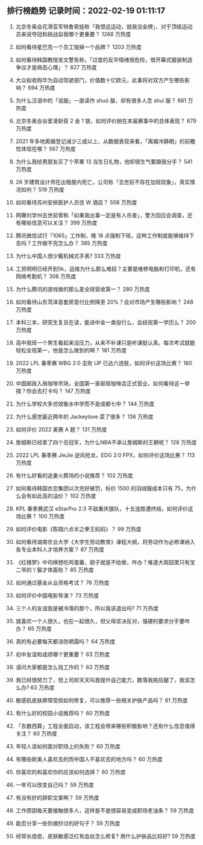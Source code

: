
## 排行榜趋势 记录时间：2022-02-19 01:11:17
  
  1. 北京冬奥会花滑亚军特鲁索娃称「我恨这运动，就我没金牌」，对于顶级运动员来说夺冠和挑战自我哪个更重要？ 1268 万热度
    
  2. 如何看待星巴克一个员工毁掉一个品牌？ 1203 万热度
    
  3. 如何看待韩国教授发文警告称，「过度的反华情绪很危险，借开幕式服装制造争议才是病态心理」？ 827 万热度
    
  4. 大众拟收购华为自动驾驶部门，价值数十亿欧元，此事将对双方产生哪些影响？ 694 万热度
    
  5. 为什么汉语中的「说服」一直读作 shuō 服，却有很多人念 shuì 服？ 681 万热度
    
  6. 北京冬奥会谷爱凌斩获 2 金 1 银，如何评价她在本届赛事中的总体表现？ 679 万热度
    
  7. 2021 年多地离婚登记减少三成以上，从数据表现来看，「离婚冷静期」的前瞻性体现在哪？ 567 万热度
    
  8. 为什么我给男朋友买了个苹果 13 当生日礼物，他却很生气要跟我分手？ 541 万热度
    
  9. 26 岁建筑设计师在出租屋内死亡，公司称「去世前不存在加班现象」，真实情况如何？ 519 万热度
    
  10. 如何看待苏州安排医护人员住 W 酒店？ 508 万热度
    
  11. 网曝刘学州去世前曾称「如果我出事一定是有人杀害」，警方回应会调查，还有哪些信息可以关注？ 399 万热度
    
  12. 腾讯微信试行「1065」工作制，晚 18 点强制下班，这种工作制度能够维持下去吗？工作做不完怎么办？ 385 万热度
    
  13. 为什么中国人很少戴机械式手表? 333 万热度
    
  14. 工资明明已经开到5k，运维为什么那么难招？主要是维修电脑和打印机，还有网络考勤机？ 308 万热度
    
  15. 为什么腾讯的游戏做的那么差全球营收第一？ 280 万热度
    
  16. 如何看待山东菏泽首套房首付比例降至 20%？会对市场产生哪些影响？ 248 万热度
    
  17. 本科三本，研究生复旦在读，能进中金一类投行么，会歧视第一学历么？ 200 万热度
    
  18. 高中我班一个男生看起来没压力，从来不补课只是听课挺认真，每次考试就能轻松全班第一，他是怎么做到的啊？ 181 万热度
    
  19. 2022 LPL 春季赛 WBG 2:0 击败 UP 已达六连胜，如何评价这场比赛？ 160 万热度
    
  20. 中国邮政入局咖啡市场，全国第一家邮局咖啡店正式营业，如何看待这一举措？你会去打卡吗？ 147 万热度
    
  21. 为什么学校大多仿效衡水中学而不是成都七中？ 144 万热度
    
  22. 为什么感觉最近两年的 Jackeylove 菜了很多？ 136 万热度
    
  23. 如何评价 2022 美赛 A 题？ 131 万热度
    
  24. 詹姆斯已经拿了四个总冠军，为什么NBA不承认詹姆斯的王朝呢？ 128 万热度
    
  25. 2022 LPL 春季赛 JieJie 逆风抢龙，EDG 2:0 FPX，如何评价这场比赛？ 113 万热度
    
  26. 有什么好看的追妻火葬场的小说推荐？ 102 万热度
    
  27. 如何看待韩国衣恋集团以次充好被罚，标价 1500 的羽绒服成本只有 75，为什么会有如此高的溢价？ 102 万热度
    
  28. KPL 春季赛武汉 eStarPro 2:3 不敌重庆狼队，十五连胜遭终结，如何评价这场比赛？ 100 万热度
    
  29. 如何评价电影《陈翔六点半之拳王妈妈》？ 99 万热度
    
  30. 如何看待湖南农业大学《大学生劳动教育》课程大纲，将劳动作为必修课纳入各专业本科人才培养方案？ 87 万热度
    
  31. 《红楼梦》中司棋想吃鸡蛋羹，厨子就是不给做，咋办？难道大观园里只有宝二爷的丫鬟才体面些？ 85 万热度
    
  32. 如何通过基金从业资格考试？ 76 万热度
    
  33. 如何评价中国电影导演？ 73 万热度
    
  34. 三个人的友谊我是被冷落的那个，所以我该退出吗? 71 万热度
    
  35. 就喜欢一个人很久，也在一起很久，但父母坚决反对，强硬的要求分手要咋办？ 65 万热度
    
  36. 真的有必要每天都涂防晒霜吗？ 64 万热度
    
  37. 初中友谊和成绩哪个更重要？ 63 万热度
    
  38. 请问大家都是怎么找工作的？ 63 万热度
    
  39. 我已经很努力了，但上司却天天叫我提升自己能力，数落我拖后腿了，我该怎么办? 63 万热度
    
  40. 敏感肌皮肤屏障受损如何修复，可以推荐一些相关护肤产品吗？ 61 万热度
    
  41. 有什么好的校园小说推荐吗？ 60 万热度
    
  42. 「东数西算」工程全面启动，该工程会带来哪些积极影响？还有什么信息值得关注？ 60 万热度
    
  43. 年轻人该如何面对职场上的失败？ 60 万热度
    
  44. 有哪些欧美人喜欢去的而中国人不喜欢去的地方吗？ 60 万热度
    
  45. 你喜欢的和喜欢你的应该如何选择？ 60 万热度
    
  46. 一年可以改变自己吗？ 59 万热度
    
  47. 有没有好的辞职文案啊？ 59 万热度
    
  48. 工作原因每天要接触很多人，这样是不是很容易变成职场老油条？ 59 万热度
    
  49. 能否分享一些你摘抄过的好句子？ 59 万热度
    
  50. 经常长痘痘，皮肤敏感泛红有血丝怎么修复? 用什么护肤品比较好? 59 万热度
    